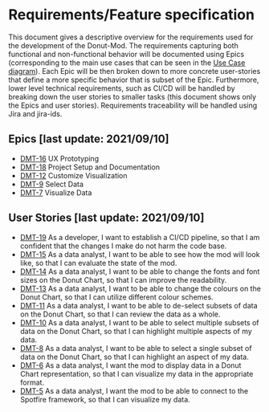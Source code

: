# Requirements/Feature specification

This document gives a descriptive overview for the requirements used for the development of the Donut-Mod. The requirements capturing both functional and non-functional behavior will be documented using Epics (corresponding to the main use cases that can be seen in the [Use Case diagram](/documentation/diagrams/Use_Case_Diagram_v1.png)). Each Epic will be then broken down to more concrete user-stories that define a more specific behavior that is subset of the Epic. Furthermore, lower level technical requirements, such as CI/CD will be handled by breaking down the user stories to smaller tasks (this document shows only the Epics and user stories). Requirements traceability will be handled using Jira and jira-ids.


## Epics [last update: 2021/09/10]
* [DMT-16](https://donut-mod-team.atlassian.net/browse/DMT-16) UX Prototyping
* [DMT-18](https://donut-mod-team.atlassian.net/browse/DMT-18) Project Setup and Documentation
* [DMT-12](https://donut-mod-team.atlassian.net/browse/DMT-12) Customize Visualization
* [DMT-9](https://donut-mod-team.atlassian.net/browse/DMT-9) Select Data
* [DMT-7](https://donut-mod-team.atlassian.net/browse/DMT-7) Visualize Data


## User Stories [last update: 2021/09/10]

* [DMT-19](https://donut-mod-team.atlassian.net/browse/DMT-16) As a developer, I want to establish a CI/CD pipeline, so that I am confident that the changes I make do not harm the code base.
* [DMT-15](https://donut-mod-team.atlassian.net/browse/DMT-15) As a data analyst, I want to be able to see how the mod will look like, so that I can evaluate the state of the mod.
* [DMT-14](https://donut-mod-team.atlassian.net/browse/DMT-14) As a data analyst, I want to be able to change the fonts and font sizes on the Donut Chart, so that I can improve the readability.
* [DMT-13](https://donut-mod-team.atlassian.net/browse/DMT-13) As a data analyst, I want to be able to change the colours on the Donut Chart, so that I can utilize different colour schemes.
* [DMT-11](https://donut-mod-team.atlassian.net/browse/DMT-11) As a data analyst, I want to be able to de-select subsets of data on the Donut Chart, so that I can review the data as a whole.
* [DMT-10](https://donut-mod-team.atlassian.net/browse/DMT-10) As a data analyst, I want to be able to select multiple subsets of data on the Donut Chart, so that I can highlight multiple aspects of my data.
* [DMT-8](https://donut-mod-team.atlassian.net/browse/DMT-8) As a data analyst, I want to be able to select a single subset of data on the Donut Chart, so that I can highlight an aspect of my data.
* [DMT-6](https://donut-mod-team.atlassian.net/browse/DMT-6) As a data analyst, I want the mod to display data in a Donut Chart representation, so that I can visualize my data in the appropriate format.
* [DMT-5](https://donut-mod-team.atlassian.net/browse/DMT-5) As a data analyst, I want the mod to be able to connect to the Spotfire framework, so that I can visualize my data.
